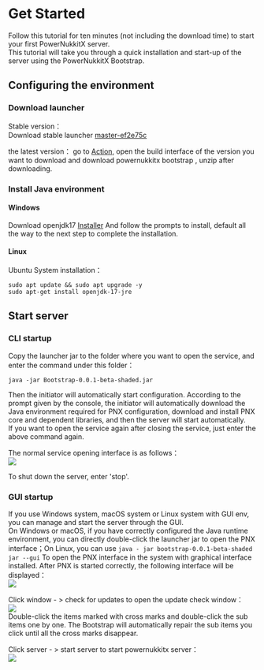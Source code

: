 # Get Started  

Follow this tutorial for ten minutes (not including the download time) to start your first PowerNukkitX server.  
This tutorial will take you through a quick installation and start-up of the server using the PowerNukkitX Bootstrap.

## Configuring the environment  

### Download launcher

Stable version：  
Download stable launcher [master-ef2e75c](https://assets.powernukkitx.cn/stable/Bootstrap-0.0.1-beta-shaded.jar)

the latest version：
go to [Action](https://github.com/PowerNukkitX/PowerNukkitX/actions), open the build interface of the version you want to download and download powernukkitx bootstrap
, unzip after downloading.

### Install Java environment

#### Windows

Download openjdk17 [Installer](https://mirrors.tuna.tsinghua.edu.cn/AdoptOpenJDK/17/jre/x64/windows/OpenJDK17U-jre_x64_windows_hotspot_17.0.2_8.msi)
And follow the prompts to install, default all the way to the next step to complete the installation.

#### Linux

Ubuntu System installation：
```shell
sudo apt update && sudo apt upgrade -y
sudo apt-get install openjdk-17-jre
```

## Start server

### CLI startup

Copy the launcher jar to the folder where you want to open the service, and enter the command under this folder：
```shell
java -jar Bootstrap-0.0.1-beta-shaded.jar
```
Then the initiator will automatically start configuration. According to the prompt given by the console, the initiator will automatically download the Java environment required for PNX configuration, download and install PNX core and dependent libraries, and then the server will start automatically.  
If you want to open the service again after closing the service, just enter the above command again.

The normal service opening interface is as follows：  
![](%relativePrefix%image/zh-cn/get-start/0.png)

To shut down the server, enter 'stop'.

### GUI startup

If you use Windows system, macOS system or Linux system with GUI env, you can manage and start the server through the GUI.  
On Windows or macOS, if you have correctly configured the Java runtime environment, you can directly double-click the launcher jar to open the PNX interface；On Linux, you can use `java - jar bootstrap-0.0.1-beta-shaded jar --gui`
To open the PNX interface in the system with graphical interface installed. After PNX is started correctly, the following interface will be displayed：  
![](%relativePrefix%image/zh-cn/get-start/1.png)

Click window - > check for updates to open the update check window：  
![](%relativePrefix%image/zh-cn/get-start/2.png)  
Double-click the items marked with cross marks and double-click the sub items one by one. The Bootstrap will automatically repair the sub items you click until all the cross marks disappear.

Click server - > start server to start powernukkitx server：  
![](%relativePrefix%image/zh-cn/get-start/3.png)   
